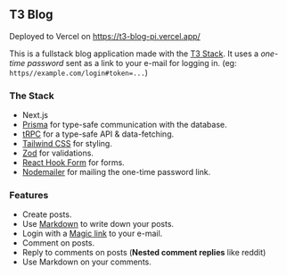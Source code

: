 ## T3 Blog

Deployed to Vercel on https://t3-blog-pi.vercel.app/


This is a fullstack blog application made with the [T3 Stack](https://create.t3.gg/). It uses a *one-time password* sent as a link to your e-mail for logging in. 
(eg: `https//example.com/login#token=...`) 

### The Stack
- Next.js 
- [Prisma](https://www.prisma.io/) for type-safe communication with the database.
- [tRPC](https://trpc.io) for a type-safe API & data-fetching.
- [Tailwind CSS](https://tailwindcss.com/) for styling.
- [Zod](https://github.com/colinhacks/zod) for validations.
- [React Hook Form](https://react-hook-form.com) for forms.
- [Nodemailer](https://nodemailer.com/) for mailing the one-time password link.

### Features
- Create posts.
- Use [Markdown](https://www.markdownguide.org/basic-syntax/) to write down your posts.
- Login with a [Magic link](https://www.beyondidentity.com/glossary/magic-linkshttps://www.beyondidentity.com/glossary/magic-links) to your e-mail.
- Comment on posts.
- Reply to comments on posts (**Nested comment replies** like reddit)
- Use Markdown on your comments.

